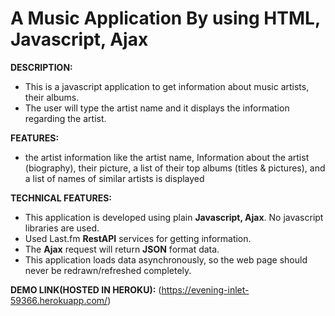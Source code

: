 # A Music Application By using HTML, Javascript, Ajax

**DESCRIPTION:** 
  - This is a javascript application to get information about music artists, their albums.
  - The user will type the artist name and it displays the information regarding the artist. 
  
**FEATURES:**
  - the artist information like the artist name, Information about the artist (biography), their picture, a list of their top albums (titles & pictures), and a list of names of similar artists is displayed

**TECHNICAL FEATURES:**
   - This application is developed using plain **Javascript, Ajax**. No javascript libraries are used.
   - Used Last.fm **RestAPI** services for getting information.
   - The **Ajax** request will return **JSON** format data.
   - This application loads data asynchronously, so the web page should never be redrawn/refreshed completely.

**DEMO LINK(HOSTED IN HEROKU):**
 (https://evening-inlet-59366.herokuapp.com/)
